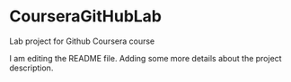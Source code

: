 # CourseraGitHubLab
Lab project for Github Coursera course

I am editing the README file.   Adding some more details about the project description.
